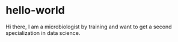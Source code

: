 # hello-world
Hi there, I am a microbiologist by training and want to get a second specialization in data science.
